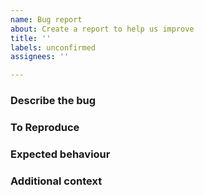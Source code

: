 ```yaml
---
name: Bug report
about: Create a report to help us improve
title: ''
labels: unconfirmed
assignees: ''

---
```


### Describe the bug
<!-- A clear and concise description of what the bug is.-->

### To Reproduce
<!-- Steps to reproduce the behaviour

1. What is your setup, which version are you running (current master is subject to change)
1. Provide the necessary inputs or instructions
3. output showing the error

Please provide all input and output file such that we confirm your report.-->

### Expected behaviour
<!-- A clear and concise description of what you expected to happen.-->

### Additional context
<!-- Add any other context about the problem here.-->
